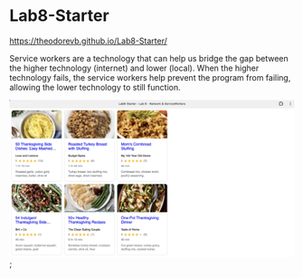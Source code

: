 # Lab8-Starter

https://theodorevb.github.io/Lab8-Starter/

Service workers are a technology that can help us bridge the gap between the higher technology (internet) and lower (local). When the higher technology fails, the service workers help prevent the program from failing, allowing the lower technology to still function.

![PWA](./pwa.png);